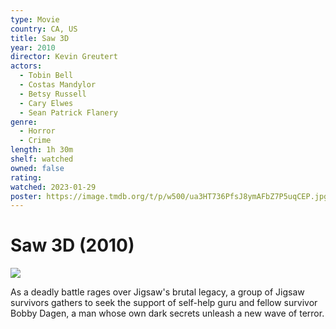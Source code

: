 ```yaml
---
type: Movie
country: CA, US
title: Saw 3D
year: 2010
director: Kevin Greutert
actors:
  - Tobin Bell
  - Costas Mandylor
  - Betsy Russell
  - Cary Elwes
  - Sean Patrick Flanery
genre:
  - Horror
  - Crime
length: 1h 30m
shelf: watched
owned: false
rating:
watched: 2023-01-29
poster: https://image.tmdb.org/t/p/w500/ua3HT736PfsJ8ymAFbZ7P5uqCEP.jpg
---
```


# Saw 3D (2010)

![](https://image.tmdb.org/t/p/w500/ua3HT736PfsJ8ymAFbZ7P5uqCEP.jpg)

As a deadly battle rages over Jigsaw's brutal legacy, a group of Jigsaw survivors gathers to seek the support of self-help guru and fellow survivor Bobby Dagen, a man whose own dark secrets unleash a new wave of terror.